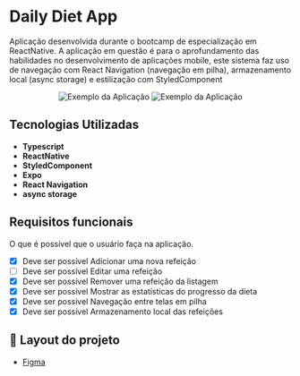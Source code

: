 # Daily Diet App

Aplicação desenvolvida durante o bootcamp de especialização em ReactNative. A aplicação em questão é para o aprofundamento das habilidades no desenvolvimento de aplicações mobile, este sistema faz uso de navegação com React Navigation (navegação em pilha), armazenamento local (async storage) e estilização com StyledComponent

<p align="center">
  <img src="https://i.imgur.com/M8vYisd.png" alt="Exemplo da Aplicação">
  <img src="https://i.imgur.com/39yf6Z7.png" alt="Exemplo da Aplicação">
</p>

## Tecnologias Utilizadas

- **Typescript**
- **ReactNative**
- **StyledComponent**
- **Expo**
- **React Navigation**
- **async storage**

## Requisitos funcionais
O que é possível que o usuário faça na aplicação.

- [x] Deve ser possível Adicionar uma nova refeição
- [ ] Deve ser possível Editar uma refeição
- [x] Deve ser possível Remover uma refeição da listagem
- [x] Deve ser possível Mostrar as estatísticas do progresso da dieta 
- [x] Deve ser possível Navegação entre telas em pilha
- [x] Deve ser possível Armazenamento local das refeições

## 🎯 Layout do projeto
- [Figma](https://www.figma.com/community/file/1218573349379609244)
